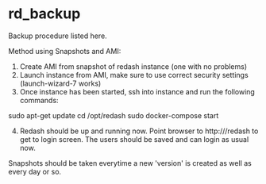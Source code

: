 # rd_backup
Backup procedure listed here.

Method using Snapshots and AMI:

1. Create AMI from snapshot of redash instance (one with no problems)
2. Launch instance from AMI, make sure to use correct security settings (launch-wizard-7 works)
3. Once instance has been started, ssh into instance and run the following commands:

sudo apt-get update
cd /opt/redash
sudo docker-compose start

4. Redash should be up and running now. Point browser to http://<Public DNS>/redash to get to login screen.
  The users should be saved and can login as usual now.
  

Snapshots should be taken everytime a new 'version' is created as well as every day or so. 
